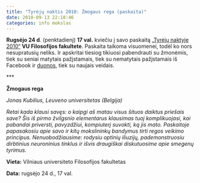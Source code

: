 ```yaml
---
title: "Tyrėjų naktis 2010: Žmogaus rega (paskaita)"
date: 2010-09-13 22:18:46
categories: info mokslas
---
```


**Rugsėjo 24 d**. (penktadienį) **17 val.** kviečiu į savo paskaitą [„Tyrėjų naktyje 2010“](http://tyrėjųnaktis.lt/renginiai/renginiai-vilniuje.html) **VU Filosofijos fakultete**. Paskaita taikoma visuomenei, todėl ko nors nesupratusių neliks. Ir apskritai tiesiog tikiuosi pabendrauti su žmonėmis, tiek su seniai matytais pažįstamais, tiek su nematytais pažįstamais iš Facebook ir [duonos](https://duona.wordpress.com), tiek su naujais veidais.

\*\*\*

**Žmogaus rega**

*Jonas Kubilius, Leuveno universitetas (Belgija)*

*Retai kada klausi savęs: o kaipgi aš matau visus šituos daiktus priešais save? Šis iš pirmo žvilgsnio elementarus klausimas tuoj komplikuojasi, kai pabandai priversti, pavyzdžiui, kompiuterį suvokti, ką jis mato. Paskaitoje papasakosiu apie savo ir kitų mokslininkų bandymus tirti regos veikimo principus. Nenuobodžiausime: rodysiu optinių iliuzijų, pademonstruosiu dirbtinius neuroninius tinklus ir išvis draugiškai diskutuosime apie smegenų tyrimus.*

**Vieta:** Vilniaus universiteto Filosofijos fakultetas

**Data:** rugsėjo 24 d., 17 val.
